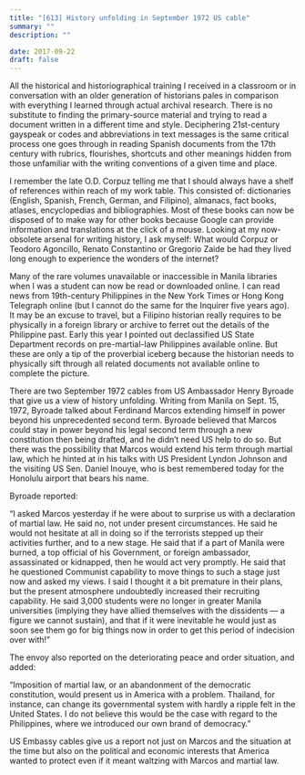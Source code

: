 ```yaml
---
title: "[613] History unfolding in September 1972 US cable"
summary: ""
description: ""

date: 2017-09-22
draft: false
---
```



All the historical and historiographical training I received in a classroom or in conversation with an older generation of historians pales in comparison with everything I learned through actual archival research. There is no substitute to finding the primary-source material and trying to read a document written in a different time and style. Deciphering 21st-century gayspeak or codes and abbreviations in text messages is the same critical process one goes through in reading Spanish documents from the 17th century with rubrics, flourishes, shortcuts and other meanings hidden from those unfamiliar with the writing conventions of a given time and place.

I remember the late O.D. Corpuz telling me that I should always have a shelf of references within reach of my work table. This consisted of: dictionaries (English, Spanish, French, German, and Filipino), almanacs, fact books, atlases, encyclopedias and bibliographies. Most of these books can now be disposed of to make way for other books because Google can provide information and translations at the click of a mouse. Looking at my now-obsolete arsenal for writing history, I ask myself: What would Corpuz or Teodoro Agoncillo, Renato Constantino or Gregorio Zaide be had they lived long enough to experience the wonders of the internet?

Many of the rare volumes unavailable or inaccessible in Manila libraries when I was a student can now be read or downloaded online. I can read news from 19th-century Philippines in the New York Times or Hong Kong Telegraph online (but I cannot do the same for the Inquirer five years ago). It may be an excuse to travel, but a Filipino historian really requires to be physically in a foreign library or archive to ferret out the details of the Philippine past. Early this year I pointed out declassified US State Department records on pre-martial-law Philippines available online. But these are only a tip of the proverbial iceberg because the historian needs to physically sift through all related documents not available online to complete the picture.

There are two September 1972 cables from US Ambassador Henry Byroade that give us a view of history unfolding. Writing from Manila on Sept. 15, 1972, Byroade talked about Ferdinand Marcos extending himself in power beyond his unprecedented second term. Byroade believed that Marcos could stay in power beyond his legal second term through a new constitution then being drafted, and he didn’t need US help to do so. But there was the possibility that Marcos would extend his term through martial law, which he hinted at in his talks with US President Lyndon Johnson and the visiting US Sen. Daniel Inouye, who is best remembered today for the Honolulu airport that bears his name.

Byroade reported:

“I asked Marcos yesterday if he were about to surprise us with a declaration of martial law. He said no, not under present circumstances. He said he would not hesitate at all in doing so if the terrorists stepped up their activities further, and to a new stage. He said that if a part of Manila were burned, a top official of his Government, or foreign ambassador, assassinated or kidnapped, then he would act very promptly. He said that he questioned Communist capability to move things to such a stage just now and asked my views. I said I thought it a bit premature in their plans, but the present atmosphere undoubtedly increased their recruiting capability. He said 3,000 students were no longer in greater Manila universities (implying they have allied themselves with the dissidents — a figure we cannot sustain), and that if it were inevitable he would just as soon see them go for big things now in order to get this period of indecision over with!”

The envoy also reported on the deteriorating peace and order situation, and added:

“Imposition of martial law, or an abandonment of the democratic constitution, would present us in America with a problem. Thailand, for instance, can change its governmental system with hardly a ripple felt in the United States. I do not believe this would be the case with regard to the Philippines, where we introduced our own brand of democracy.”

US Embassy cables give us a report not just on Marcos and the situation at the time but also on the political and economic interests that America wanted to protect even if it meant waltzing with Marcos and martial law.
